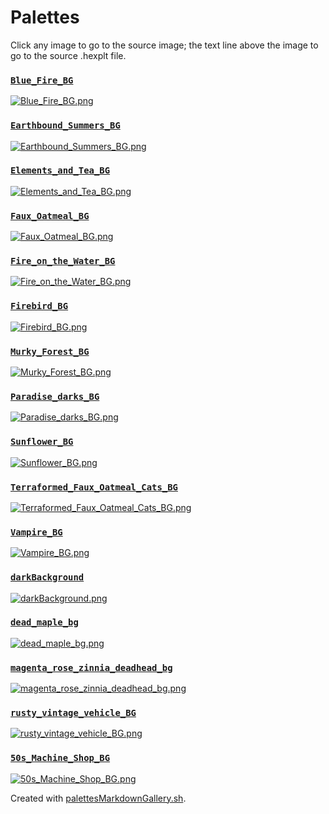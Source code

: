 # Palettes

Click any image to go to the source image; the text line above the image to go to the source .hexplt file.

### [`Blue_Fire_BG`](Blue_Fire_BG.hexplt)

[ ![Blue_Fire_BG.png](Blue_Fire_BG.png) ](Blue_Fire_BG.png)

### [`Earthbound_Summers_BG`](Earthbound_Summers_BG.hexplt)

[ ![Earthbound_Summers_BG.png](Earthbound_Summers_BG.png) ](Earthbound_Summers_BG.png)

### [`Elements_and_Tea_BG`](Elements_and_Tea_BG.hexplt)

[ ![Elements_and_Tea_BG.png](Elements_and_Tea_BG.png) ](Elements_and_Tea_BG.png)

### [`Faux_Oatmeal_BG`](Faux_Oatmeal_BG.hexplt)

[ ![Faux_Oatmeal_BG.png](Faux_Oatmeal_BG.png) ](Faux_Oatmeal_BG.png)

### [`Fire_on_the_Water_BG`](Fire_on_the_Water_BG.hexplt)

[ ![Fire_on_the_Water_BG.png](Fire_on_the_Water_BG.png) ](Fire_on_the_Water_BG.png)

### [`Firebird_BG`](Firebird_BG.hexplt)

[ ![Firebird_BG.png](Firebird_BG.png) ](Firebird_BG.png)

### [`Murky_Forest_BG`](Murky_Forest_BG.hexplt)

[ ![Murky_Forest_BG.png](Murky_Forest_BG.png) ](Murky_Forest_BG.png)

### [`Paradise_darks_BG`](Paradise_darks_BG.hexplt)

[ ![Paradise_darks_BG.png](Paradise_darks_BG.png) ](Paradise_darks_BG.png)

### [`Sunflower_BG`](Sunflower_BG.hexplt)

[ ![Sunflower_BG.png](Sunflower_BG.png) ](Sunflower_BG.png)

### [`Terraformed_Faux_Oatmeal_Cats_BG`](Terraformed_Faux_Oatmeal_Cats_BG.hexplt)

[ ![Terraformed_Faux_Oatmeal_Cats_BG.png](Terraformed_Faux_Oatmeal_Cats_BG.png) ](Terraformed_Faux_Oatmeal_Cats_BG.png)

### [`Vampire_BG`](Vampire_BG.hexplt)

[ ![Vampire_BG.png](Vampire_BG.png) ](Vampire_BG.png)

### [`darkBackground`](darkBackground.hexplt)

[ ![darkBackground.png](darkBackground.png) ](darkBackground.png)

### [`dead_maple_bg`](dead_maple_bg.hexplt)

[ ![dead_maple_bg.png](dead_maple_bg.png) ](dead_maple_bg.png)

### [`magenta_rose_zinnia_deadhead_bg`](magenta_rose_zinnia_deadhead_bg.hexplt)

[ ![magenta_rose_zinnia_deadhead_bg.png](magenta_rose_zinnia_deadhead_bg.png) ](magenta_rose_zinnia_deadhead_bg.png)

### [`rusty_vintage_vehicle_BG`](rusty_vintage_vehicle_BG.hexplt)

[ ![rusty_vintage_vehicle_BG.png](rusty_vintage_vehicle_BG.png) ](rusty_vintage_vehicle_BG.png)

### [`50s_Machine_Shop_BG`](50s_Machine_Shop_BG.hexplt)

[ ![50s_Machine_Shop_BG.png](50s_Machine_Shop_BG.png) ](50s_Machine_Shop_BG.png)

Created with [palettesMarkdownGallery.sh](https://github.com/earthbound19/_ebDev/blob/master/scripts/imgAndVideo/palettesMarkdownGallery.sh).